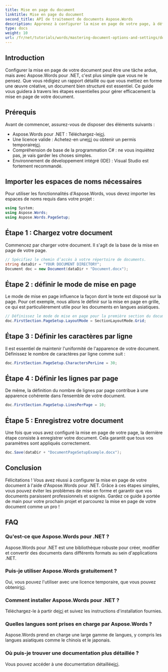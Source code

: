 ```yaml
---
title: Mise en page du document
linktitle: Mise en page du document
second_title: API de traitement de documents Aspose.Words
description: Apprenez à configurer la mise en page de votre page, à définir le nombre de caractères par ligne et à optimiser l'apparence du document grâce à des étapes simples et pratiques. Idéal pour les développeurs de tous niveaux.
type: docs
weight: 10
url: /fr/net/tutorials/words/mastering-document-options-and-settings/document-page-layout/
---
```

## Introduction

Configurer la mise en page de votre document peut être une tâche ardue, mais avec Aspose.Words pour .NET, c'est plus simple que vous ne le pensez. Que vous rédigiez un rapport détaillé ou que vous mettiez en forme une œuvre créative, un document bien structuré est essentiel. Ce guide vous guidera à travers les étapes essentielles pour gérer efficacement la mise en page de votre document.

## Prérequis

Avant de commencer, assurez-vous de disposer des éléments suivants :

-  Aspose.Words pour .NET : Téléchargez-le[ici](https://releases.aspose.com/words/net/).
-  Une licence valide : Achetez-en une[ici](https://purchase.aspose.com/buy) ou obtenir un permis temporaire[ici](https://purchase.aspose.com/temporary-license/).
- Compréhension de base de la programmation C# : ne vous inquiétez pas, je vais garder les choses simples.
- Environnement de développement intégré (IDE) : Visual Studio est fortement recommandé.

## Importer les espaces de noms nécessaires

Pour utiliser les fonctionnalités d'Aspose.Words, vous devez importer les espaces de noms requis dans votre projet :

```csharp
using System;
using Aspose.Words;
using Aspose.Words.PageSetup;
```

## Étape 1 : Chargez votre document

Commencez par charger votre document. Il s'agit de la base de la mise en page de votre page.

```csharp
// Spécifiez le chemin d’accès à votre répertoire de documents.
string dataDir = "YOUR DOCUMENT DIRECTORY";
Document doc = new Document(dataDir + "Document.docx");
```

## Étape 2 : définir le mode de mise en page

Le mode de mise en page influence la façon dont le texte est disposé sur la page. Pour cet exemple, nous allons le définir sur la mise en page en grille, ce qui est particulièrement utile pour les documents en langues asiatiques.

```csharp
// Définissez le mode de mise en page pour la première section du document.
doc.FirstSection.PageSetup.LayoutMode = SectionLayoutMode.Grid;
```

## Étape 3 : Définir les caractères par ligne

Il est essentiel de maintenir l'uniformité de l'apparence de votre document. Définissez le nombre de caractères par ligne comme suit :

```csharp
doc.FirstSection.PageSetup.CharactersPerLine = 30;
```

## Étape 4 : Définir les lignes par page

De même, la définition du nombre de lignes par page contribue à une apparence cohérente dans l’ensemble de votre document.

```csharp
doc.FirstSection.PageSetup.LinesPerPage = 10;
```

## Étape 5 : Enregistrez votre document

Une fois que vous avez configuré la mise en page de votre page, la dernière étape consiste à enregistrer votre document. Cela garantit que tous vos paramètres sont appliqués correctement.

```csharp
doc.Save(dataDir + "DocumentPageSetupExample.docx");
```

## Conclusion

Félicitations ! Vous avez réussi à configurer la mise en page de votre document à l'aide d'Aspose.Words pour .NET. Grâce à ces étapes simples, vous pouvez éviter les problèmes de mise en forme et garantir que vos documents paraissent professionnels et soignés. Gardez ce guide à portée de main pour votre prochain projet et parcourez la mise en page de votre document comme un pro !

## FAQ

### Qu'est-ce que Aspose.Words pour .NET ?
Aspose.Words pour .NET est une bibliothèque robuste pour créer, modifier et convertir des documents dans différents formats au sein d'applications .NET.

### Puis-je utiliser Aspose.Words gratuitement ?
 Oui, vous pouvez l'utiliser avec une licence temporaire, que vous pouvez obtenir[ici](https://purchase.aspose.com/temporary-license/).

### Comment installer Aspose.Words pour .NET ?
 Téléchargez-le à partir de[ici](https://releases.aspose.com/words/net/) et suivez les instructions d'installation fournies.

### Quelles langues sont prises en charge par Aspose.Words ?
Aspose.Words prend en charge une large gamme de langues, y compris les langues asiatiques comme le chinois et le japonais.

### Où puis-je trouver une documentation plus détaillée ?
 Vous pouvez accéder à une documentation détaillée[ici](https://reference.aspose.com/words/net/).